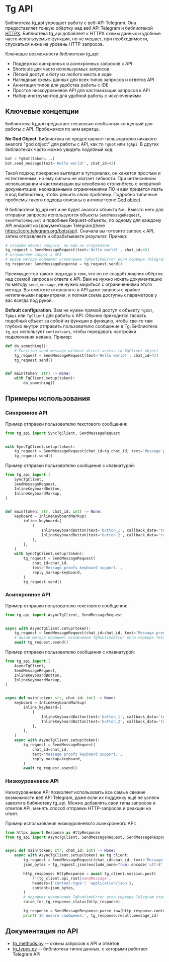 # Tg API

Библиотека tg_api упрощает работу с веб-API Telegram. Она предоставляет тонкую обёртку над веб API Telegram и библиотекой [HTTPX](https://www.python-httpx.org/). Библиотека tg_api добавляет к HTTPX схемы данных и удобные часто используемые функции, но не мешает, при необходимости, спускаться ниже на уровень HTTP-запросов.

Ключевые возможности библиотеки tg_api:

- Поддержка синхронных и асинхронных запросов к API
- Shortcuts для часто используемых запросов
- Лёгкий доступ к боту из любого места в коде
- Наглядные схемы данных для всех типов запросов и ответов API
- Аннотация типов для удобства работы с IDE
- Простое низкоуровневое API для кастомизации запросов к API
- Набор инструментов для удобной работы с исключениями

## Ключевые концепции

Библиотека tg_api предлагает несколько необычных концепций для работы с API. Пробежимся по ним вкратце.

**No God Object**. Библиотека не предоставляет пользователю никакого аналога "god object" для работы с API, как то `TgBot` или `TgApi`. В других библиотеках часто можно увидеть подобный код:

```py
bot = TgBot(token=...)
bot.send_message(text='Hello world!', chat_id=43)
```

Такой подход прекрасно выглядит в туториалах, он кажется простым и естественным, но ему сильно не хватает гибкости. При интенсивном использовании и кастомизации вы неизбежно столкнётесь с нехваткой документации, неожиданными ограничениями ПО и вам придётся лезть в код библиотеки, чтобы решить свою проблему. Подробно типичные проблемы такого подхода описаны в антипаттерне [God object](https://ru.wikipedia.org/wiki/%D0%91%D0%BE%D0%B6%D0%B5%D1%81%D1%82%D0%B2%D0%B5%D0%BD%D0%BD%D1%8B%D0%B9_%D0%BE%D0%B1%D1%8A%D0%B5%D0%BA%D1%82).

В библиотеке tg_api нет и не будет аналога объекта `Bot`. Вместо него для отправки запросов используются объекты `SendMessageRequest`, `SendPhotoRequest` и подобные Request-объекты, по одному для каждому API endpoint из [документации Telegram](here https://core.telegram.org/bots/api). Сначала вы готовите запрос к API, затем отправляете и обрабатываете результат. Пример:

```py
# создаём объект запроса, но ещё не отправляем
tg_request = SendMessageRequest(text='Hello world!', chat_id=43)
# отправляем запрос в API
# вызов метода поднимет исключение TgRuntimeError если сервере Telegram ответит HTTP статусом != 2xx
tg_response: SendMessageResponse = tg_request.send()
```

Преимущество такого подхода в том, что он не создаёт лишних обёрток над схемой запроса и ответа к API. Вам не нужно искать документацию по методу `send_message`, не нужно мириться с ограничениями этого метода. Вы сможете отправлять в API даже запросы с крайне нетипичными параметрами, и полная схема доступных параметров у вас всегда под рукой.

**Default configuration**. Вам не нужен прямой доступ к объекту `TgBot`, `TgApi` или `TgClient` для работы с API. Обычно приходится таскать подобный объект за собой из функции в функцию, чтобы где-то там глубоко внутри отправить пользователю сообщение в Tg. Библиотека `tg_api` использует `contextvars`, чтобы передавать настройки подключения неявно. Пример:


```py
def do_something():
    # Function send message without direct access to TgClient object
    tg_request = SendMessageRequest(text='Hello world!', chat_id=43)
    tg_request.send()


def main(token: str) -> None:
    with TgClient.setup(token):
        do_something()
```

## Примеры использования


### Синхронное API

Пример отправки пользователю текстового сообщения:

```py
from tg_api import SyncTgClient, SendMessageRequest


with SyncTgClient.setup(token):
    tg_request = SendMessageRequest(chat_id=tg_chat_id, text='Message proofs high level usage.')
    tg_request.send()
```

Пример отправки пользователю сообщения с клавиатурой:
```py
from tg_api import (
    SyncTgClient,
    SendMessageRequest,
    InlineKeyboardButton,
    InlineKeyboardMarkup,
)


def main(token: str, chat_id: int) -> None:
    keyboard = InlineKeyboardMarkup(
        inline_keyboard=[
            [
                InlineKeyboardButton(text='button_1', callback_data='test'),
                InlineKeyboardButton(text='button_2', callback_data='test'),
            ],
        ],
    )
    with SyncTgClient.setup(token):
        tg_request = SendMessageRequest(
            chat_id=chat_id,
            text='Message proofs keyboard support.',
            reply_markup=keyboard,
        )
        tg_request.send()
```

### Асинхронное API

Пример отправки пользователю текстового сообщения:

```py
from tg_api import AsyncTgClient, SendMessageRequest


async with AsyncTgClient.setup(token):
    tg_request = SendMessageRequest(chat_id=chat_id, text='Message proofs high level API usage.')
    # вызов метода поднимет исключение TgRuntimeError если сервере Telegram ответит HTTP статусом != 2xx
    await tg_request.asend()
```

Пример отправки пользователю сообщения с клавиатурой:

```py
from tg_api import (
    AsyncTgClient,
    SendMessageRequest,
    InlineKeyboardButton,
    InlineKeyboardMarkup,
)


async def main(token: str, chat_id: int) -> None:
    keyboard = InlineKeyboardMarkup(
        inline_keyboard=[
            [
                InlineKeyboardButton(text='button_1', callback_data='test'),
                InlineKeyboardButton(text='button_2', callback_data='test'),
            ],
        ],
    )
    async with AsyncTgClient.setup(token):
        tg_request = SendMessageRequest(
            chat_id=chat_id,
            text='Message proofs keyboard support.',
            reply_markup=keyboard,
        )
        await tg_request.asend()
```


### Низкоуровневое API

Низкоуровневое API позволяет использовать все самые свежие возможности веб API Telegram, даже если их поддежку ещё не успели завезти
в библиотеку tg_api. Можно добавлять свои типы запросов и ответов API, менять способ отправки HTTP-запросов и реакции на ответ.

Пример использования низкоуровневого асинхронного API:

```py
from httpx import Response as HttpResponse
from tg_api import AsyncTgClient, SendMessageRequest, SendMessageResponse, raise_for_tg_response_status


async def main(token: str, chat_id: int) -> None:
    async with AsyncTgClient.setup(token) as tg_client:
        tg_request = SendMessageRequest(chat_id=chat_id, text='Message proofs low level API usage.')
        json_bytes = tg_request.json(exclude_none=True).encode('utf-8')

        http_response: HttpResponse = await tg_client.session.post(
            f'{tg_client.api_root}sendMessage',
            headers={'content-type': 'application/json'},
            content=json_bytes,
        )
        # поднимет исключение TgRuntimeError если сервере Telegram ответит HTTP статусом != 2xx
        raise_for_tg_response_status(http_response)

        tg_response = SendMessageResponse.parse_raw(http_response.content)
        print('Id нового сообщения:', tg_response.result.message_id)
```


## Документация по API

- [tg_methods.py](./tg_methods.py) -- схемы запросов к API и ответов
- [tg_types.py](./tg_methods.py) -- библиотека типов данных, с которыми работает Telegram API
